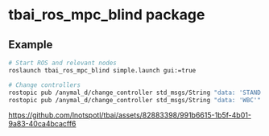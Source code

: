 # tbai_ros_mpc_blind package

## Example
```bash
# Start ROS and relevant nodes
roslaunch tbai_ros_mpc_blind simple.launch gui:=true

# Change controllers
rostopic pub /anymal_d/change_controller std_msgs/String "data: 'STAND'"
rostopic pub /anymal_d/change_controller std_msgs/String "data: 'WBC'"
```



https://github.com/lnotspotl/tbai/assets/82883398/991b6615-1b5f-4b01-9a83-40ca4bcacff6

